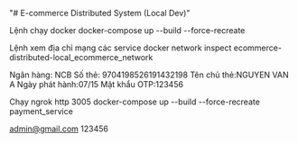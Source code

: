 "# E-commerce Distributed System (Local Dev)" 

Lệnh chạy docker
docker-compose up --build --force-recreate

Lệnh xem địa chỉ mạng các service 
docker network inspect ecommerce-distributed-local_ecommerce_network

Ngân hàng: NCB
Số thẻ: 9704198526191432198
Tên chủ thẻ:NGUYEN VAN A
Ngày phát hành:07/15
Mật khẩu OTP:123456

Chạy 
ngrok http 3005
docker-compose up --build --force-recreate payment_service

admin@gmail.com
123456